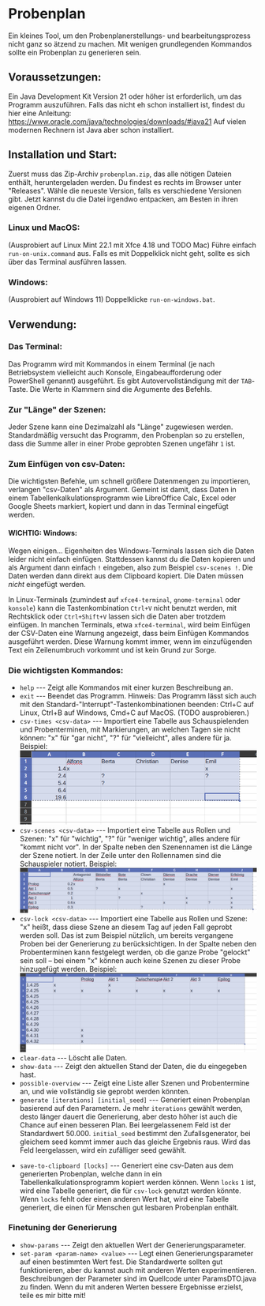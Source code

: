 # Probenplan
Ein kleines Tool, um den Probenplanerstellungs- und bearbeitungsprozess nicht ganz so ätzend zu machen. Mit wenigen grundlegenden Kommandos sollte ein Probenplan zu generieren sein.

## Voraussetzungen:
Ein Java Development Kit Version 21 oder höher ist erforderlich, um das Programm auszuführen. Falls das nicht eh schon installiert ist, findest du hier eine Anleitung: <https://www.oracle.com/java/technologies/downloads/#java21>
Auf vielen modernen Rechnern ist Java aber schon installiert.

## Installation und Start:
Zuerst muss das Zip-Archiv `probenplan.zip`, das alle nötigen Dateien enthält, heruntergeladen werden. Du findest es rechts im Browser unter "Releases". Wähle die neueste Version, falls es verschiedene Versionen gibt. Jetzt kannst du die Datei irgendwo entpacken, am Besten in ihren eigenen Ordner.

### Linux und MacOS:
(Ausprobiert auf Linux Mint 22.1 mit Xfce 4.18 und TODO Mac)
Führe einfach `run-on-unix.command` aus. Falls es mit Doppelklick nicht geht, sollte es sich über das Terminal ausführen lassen.
### Windows:
(Ausprobiert auf Windows 11)
Doppelklicke `run-on-windows.bat`. 

## Verwendung:

### Das Terminal:
Das Programm wird mit Kommandos in einem Terminal (je nach Betriebsystem vielleicht auch Konsole, Eingabeaufforderung oder PowerShell genannt) ausgeführt. Es gibt Autovervollständigung mit der `TAB`-Taste. Die Werte in Klammern sind die Argumente des Befehls. 

### Zur "Länge" der Szenen:
Jeder Szene kann eine Dezimalzahl als "Länge" zugewiesen werden. Standardmäßig versucht das Programm, den Probenplan so zu erstellen, dass die Summe aller in einer Probe geprobten Szenen ungefähr `1` ist.

### Zum Einfügen von csv-Daten:
Die wichtigsten Befehle, um schnell größere Datenmengen zu importieren, verlangen "csv-Daten" als Argument. Gemeint ist damit, dass Daten in einem Tabellenkalkulationsprogramm wie LibreOffice Calc, Excel oder Google Sheets markiert, kopiert und dann in das Terminal eingefügt werden. 
#### WICHTIG: Windows:
Wegen einigen... Eigenheiten des Windows-Terminals lassen sich die Daten leider nicht einfach einfügen. Stattdessen kannst du die Daten kopieren und als Argument dann einfach `!` eingeben, also zum Beispiel `csv-scenes !`. Die Daten werden dann direkt aus dem Clipboard kopiert. Die Daten müssen *nicht* eingefügt werden.

In Linux-Terminals (zumindest auf `xfce4-terminal`, `gnome-terminal` oder `konsole`) kann die Tastenkombination `Ctrl+V` nicht benutzt werden, mit Rechtsklick oder `Ctrl+Shift+V` lassen sich die Daten aber trotzdem einfügen. 
In manchen Terminals, etwa `xfce4-terminal`, wird beim Einfügen der CSV-Daten eine Warnung angezeigt, dass beim Einfügen Kommandos ausgeführt werden. Diese Warnung kommt immer, wenn im einzufügenden Text ein Zeilenumbruch vorkommt und ist kein Grund zur Sorge.

### Die wichtigsten Kommandos:
- `help` --- Zeigt alle Kommandos mit einer kurzen Beschreibung an.
- `exit` --- Beendet das Programm. Hinweis: Das Programm lässt sich auch mit den Standard-"Interrupt"-Tastenkombinationen beenden: Ctrl+C auf Linux, Ctrl+B auf Windows, Cmd+C auf MacOS. (TODO ausprobieren.)
- `csv-times <csv-data>` --- Importiert eine Tabelle aus Schauspielenden und Probenterminen, mit Markierungen, an welchen Tagen sie nicht können: "x" für "gar nicht", "?" für "vielleicht", alles andere für ja.
Beispiel: ![Bild einer Tabelle](beispielcsvs/times.png)
- `csv-scenes <csv-data>` --- Importiert eine Tabelle aus Rollen und Szenen: "x" für "wichtig", "?" für "weniger wichtig", alles andere für "kommt nicht vor". In der Spalte neben den Szenennamen ist die Länge der Szene notiert. In der Zeile unter den Rollennamen sind die Schauspieler notiert.
Beispiel: ![Bild einer Tabelle](beispielcsvs/scenes.png)
- `csv-lock <csv-data>` --- Importiert eine Tabelle aus Rollen und Szene: "x" heißt, dass diese Szene an diesem Tag auf jeden Fall geprobt werden soll. Das ist zum Beispiel nützlich, um bereits vergangene Proben bei der Generierung zu berücksichtigen. In der Spalte neben den Probenterminen kann festgelegt werden, ob die ganze Probe "gelockt" sein soll – bei einem "x" können auch keine Szenen zu dieser Probe hinzugefügt werden.
Beispiel: ![Bild einer Tabelle](beispielcsvs/locks.png)
- `clear-data` --- Löscht alle Daten.
- `show-data` --- Zeigt den aktuellen Stand der Daten, die du eingegeben hast.
- `possible-overview` --- Zeigt eine Liste aller Szenen und Probentermine an, und wie vollständig sie geprobt werden könnten.
- `generate [iterations] [initial_seed]` --- Generiert einen Probenplan basierend auf den Parametern. Je mehr `iterations` gewählt werden, desto länger dauert die Generierung, aber desto höher ist auch die Chance auf einen besseren Plan. Bei leergelassenem Feld ist der Standardwert 50.000. `initial_seed` bestimmt den Zufallsgenerator, bei gleichem seed kommt immer auch das gleiche Ergebnis raus. Wird das Feld leergelassen, wird ein zufälliger seed gewählt.
<!--- `lock-generated` --- Setzt alle Proben und Termine (wie in `lock`) so, wie sie im generierten Probenplan vorkommen.-->
- `save-to-clipboard [locks]` --- Generiert eine csv-Daten aus dem generierten Probenplan, welche dann in ein Tabellenkalkulationsprogramm kopiert werden können. Wenn `locks` `1` ist, wird eine Tabelle generiert, die für `csv-lock` genutzt werden könnte. Wenn `locks` fehlt oder einen anderen Wert hat, wird eine Tabelle generiert, die einen für Menschen gut lesbaren Probenplan enthält.

<!--
### Für kleinere Änderungen während des Probenprozesses:
- `add-actor <name>` --- Schauspielerin mit angegebenem Namen hinzufügen.
- `add-rehearsal <date>` --- Probendatum hinzufügen. Datum sollte im Format tt.MM.yyyy oder tt.MM.yy sein.
- `add-role <name>` --- Rolle mit angegebenem Namen hinzufügen.
- `add-scene <name> <length> <index>` --- Szene hinzufügen. Die Länge soll eine Vergleichbarkeit zwischen Szenen bieten, `index` bestimmt die Reihenfolge (Szenen mit niedrigerem Index kommen zuerst im Stück vor).
- `assign-actor <role-name> <actor-name>` --- Rolle einer Schauspielerin zuweisen.
- `edit-actor <old-name> <new-name>` --- Namen einer Schauspielerin ändern.
- `edit-role <old-role-name> <new-role-name>` --- Namen einer Rolle ändern.
- `edit-scene-name <old-scene-name> <new-scene-name>` --- Namen einer Szene ändern.
- `edit-scene-length <scene-name> <length>` --- Ändert die Länge einer Szene.
- `edit-scene-index <scene-name> <index>` --- Ändert den Index einer Szene.
- `set-has-time <actor-name> <rehearsal-date> <x|y|?>` --- Legt fest, ob eine Schauspielerin an einem bestimmten Termin Zeit hat. `x` bedeutet, sie hat keine Zeit, `y` bedeutet, sie hat Zeit, `?` bedeutet, sie ist unsicher, oder dass es ungünstig wäre.
- `set-takes-part <role-name> <scene-name> <x|n|?>` --- Legt fest, ob eine Rolle in einer Szene vorkommt. `x`, wenn sie eine große oder normale Rolle spielt, `?`, wenn sie nur am Rand vorkommt, `n`, wenn sie gar nicht vorkommt.
- `delete-actor <actor-name>` --- Löscht eine Schauspielerin. Die zugewiesenen Rollen bleiben erhalten.
- `delete-role <role-name>` --- Löscht eine Rolle. Die zugeschriebene Schauspielerin bleibt erhalten.
- `lock <scene-name> <rehearsal-date>` --- Setzt eine bestimmte Szene auf eine bestimmte Probe. Dies wird bei der Probenplangenerierung immer berücksichtigt.
- `unlock <scene-name> <rehearsal-date>` --- Macht den obigen Befehl wieder rückgängig.
- `unlock-all` --- Entfernt alle locks auf Szenen und Proben.
-->

### Finetuning der Generierung
- `show-params` --- Zeigt den aktuellen Wert der Generierungsparameter.
- `set-param <param-name> <value>` --- Legt einen Generierungsparameter auf einen bestimmten Wert fest. Die Standardwerte sollten gut funktionieren, aber du kannst auch mit anderen Werten experimentieren. Beschreibungen der Parameter sind im Quellcode unter ParamsDTO.java zu finden. Wenn du mit anderen Werten bessere Ergebnisse erzielst, teile es mir bitte mit!


